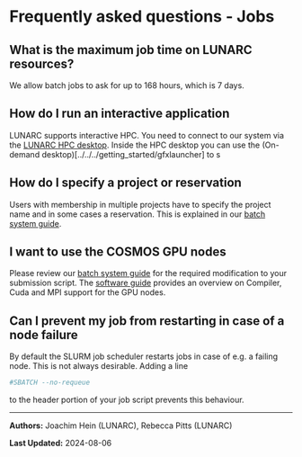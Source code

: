 # Frequently asked questions - Jobs

## What is the maximum job time on LUNARC resources?

We allow batch jobs to ask for up to 168 hours, which is 7 days.

## How do I run an interactive application

LUNARC supports interactive HPC.  You need to connect to our system via the [LUNARC HPC desktop](../../../getting_started/using_hpc_desktop).  Inside the HPC desktop you can use the (On-demand desktop)[../../../getting_started/gfxlauncher] to s

## How do I specify a project or reservation

Users with membership in multiple projects have to specify the project name and in some cases a reservation.  This is explained in our [batch system guide](../../manual/submitting_jobs/manual_specifying_requirements/#specifying-a-project-allocation-and-partition).

## I want to use the COSMOS GPU nodes

Please review our [batch system guide](../../manual/submitting_jobs/manual_specifying_requirements/#accessing-gpus) for the required modification to your submission script.  The [software guide](../../manual/manual_modules_toolchains/#cuda-based-toolchains-for-gpu-nodes) provides an overview on Compiler, Cuda and MPI support for the GPU nodes. 

## Can I prevent my job from restarting in case of a node failure

By default the SLURM job scheduler restarts jobs in case of e.g. a failing node.  This is not always desirable.  Adding a line
```bash
#SBATCH --no-requeue
```
to the header portion of your job script prevents this behaviour.

---

**Authors:**
Joachim Hein (LUNARC),
Rebecca Pitts (LUNARC)

**Last Updated:**
2024-08-06

